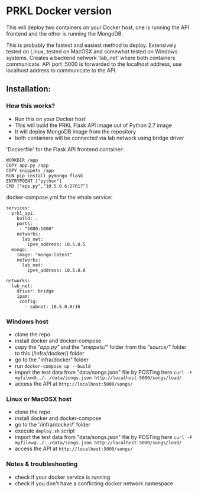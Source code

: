 # PRKL Docker version

This will deploy two containers on your Docker host, one is running the API frontend and the other is running the MongoDB.

This is probably the fastest and easiest method to deploy. Extensively tested on Linux, tested on MacOSX and somewhat tested on Windows systems. Creates a backend network 'lab_net' where both containers communicate. API port :5000 is forwarded to the localhost address, use localhost address to communicate to the API.

## Installation:

### How this works?
- Run this on your Docker host
- This will build the PRKL Flask API image out of Python 2.7 image
- It will deploy MongoDB image from the repository
- both containers will be connected via lab network using bridge driver

'Dockerfile' for the Flask API frontend container:

```FROM python:2.7
WORKDIR /app
COPY app.py /app
COPY snippets /app
RUN pip install pymongo flask
ENTRYPOINT ["python"]
CMD ["app.py","10.5.0.6:27017"]
```

docker-compose.yml for the whole service:

```version: '2'
services:
  prkl_api:
    build: .
    ports:
     - "5000:5000"
    networks:
      lab_net:
        ipv4_address: 10.5.0.5
  mongo:
    image: "mongo:latest"
    networks:
      lab_net:
        ipv4_address: 10.5.0.6

networks:
  lab_net:
    driver: bridge
    ipam:
     config:
       - subnet: 10.5.0.0/16
  ```


### Windows host

- clone the repo
- install docker and docker-compose
- copy the *"app.py"* and the *"snippets/"* folder from the *"source/"* folder to this (/infra/docker/) folder
- go to the "infra/docker" folder
- run `docker-compose up --build`
- import the test data from "data/songs.json" file by POSTing here `curl -F myfile=@../../data/songs.json http://localhost:5000/songs/load/`
- access the API at `http://localhost:5000/songs/`


### Linux or MacOSX host

- clone the repo
- install docker and docker-compose
- go to the '/infra/docker/' folder
- execute `deploy.sh` script
- import the test data from "data/songs.json" file by POSTing here `curl -F myfile=@../../data/songs.json http://localhost:5000/songs/load/`
- access the API at `http://localhost:5000/songs/`


### Notes & troubleshooting

- check if your docker service is running
- check if you don't have a conflicting docker network namespace
